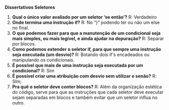 **Dissertativos Seletores**
1.	**Qual o único valor avaliado por um seletor ‘se então’?**
R: Verdadeiro
2.	**Onde termina uma instrução if?**
R: No “}” podendo ter ou não um else no final.
3.	**O que podemos fazer para que a manutenção de um condicional seja mais simples, ou mais legível, e ainda ajudar na depuração?**
R: Separar por blocos.
4.	**Como podemos estender o seletor if, para que sempre uma instrução seja executada (um desvio)?**
R:  Botando dois if's encadeados ou manipulando os condicionais.
5.	**É possível que mais de uma instrução seja executada por um condicional?**
R: Sim
6.	**É possível criar uma atribuição com desvio sem utilizar o senão?**
R: SIm;
7.	**Pra quê o seletor deve conter blocos?**
R: Além da organização estética do código, serve para que as instruções que cada seletor deve executar sejam separadas em blocos e também evitar que  um seletor influa no outro.

